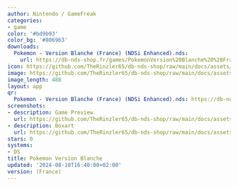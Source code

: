 ```yaml
---
author: Nintendo / GameFreak
categories:
- game
color: '#bd9b93'
color_bg: '#806963'
downloads:
  Pokemon - Version Blanche (France) (NDSi Enhanced).nds:
    url: https://db-nds-shop.fr/games/PokemonVersion%20Blanche%20%28France%29%20%28NDSi%20Enhanced%29.nds
icon: https://github.com/TheRinzler65/db-nds-shop/raw/main/docs/assets/images/icons/pokemonblanc.png
image: https://github.com/TheRinzler65/db-nds-shop/raw/main/docs/assets/images/icons/pokemonblanc.png
image_length: 488
layout: app
qr:
  Pokemon - Version Blanche (France) (NDSi Enhanced).nds: https://db-nds-shop.fr/assets/images/qr/pokemon---version-blanche-france-ndsi-enhanced-nds.png
screenshots:
- description: Game Preview
  url: https://github.com/TheRinzler65/db-nds-shop/raw/main/docs/assets/images/screenshots/pokemonblanc/pokemonblanc.png
- description: Boxart
  url: https://github.com/TheRinzler65/db-nds-shop/raw/main/docs/assets/images/boxart/PokemonVersion%20Blanche%20(France)%20(NDSi%20Enhanced).nds.png
stars: 0
systems:
- DS
title: Pokemon Version Blanche
updated: '2024-08-10T16:40:00+02:00'
version: (France)
---
```

